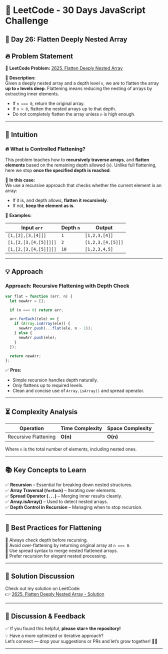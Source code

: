 # 🚀 LeetCode - 30 Days JavaScript Challenge

## 📅 Day 26: Flatten Deeply Nested Array

## 🔥 Problem Statement

🔗 **LeetCode Problem:** [2625. Flatten Deeply Nested Array](https://leetcode.com/problems/flatten-deeply-nested-array/description/)

📌 **Description:**  
Given a deeply nested array and a depth level `n`, we are to flatten the array **up to `n` levels deep**. Flattening means reducing the nesting of arrays by extracting inner elements.

- If `n === 0`, return the original array.
- If `n > 0`, flatten the nested arrays up to that depth.
- Do not completely flatten the array unless `n` is high enough.

---

## 🧠 Intuition

### 🔥 What is Controlled Flattening?

This problem teaches how to **recursively traverse arrays**, and **flatten elements** based on the remaining depth allowed (`n`). Unlike full flattening, here we stop **once the specified depth is reached**.

🔹 **In this case:**  
We use a recursive approach that checks whether the current element is an array:

- If it is, and depth allows, **flatten it recursively**.
- If not, **keep the element as is**.

🔹 **Examples:**

| Input `arr`           | Depth `n` | Output            |
| --------------------- | --------- | ----------------- |
| `[1,[2],[3,[4]]]`     | `1`       | `[1,2,3,[4]]`     |
| `[1,[2,[3,[4,[5]]]]]` | `2`       | `[1,2,3,[4,[5]]]` |
| `[1,[2,[3,[4,[5]]]]]` | `10`      | `[1,2,3,4,5]`     |

---

## 💡 Approach

### **Approach: Recursive Flattening with Depth Check**

```js
var flat = function (arr, n) {
  let newArr = [];

  if (n === 0) return arr;

  arr.forEach((ele) => {
    if (Array.isArray(ele)) {
      newArr.push(...flat(ele, n - 1));
    } else {
      newArr.push(ele);
    }
  });

  return newArr;
};
```

✅ **Pros:**

- Simple recursion handles depth naturally.
- Only flattens up to required levels.
- Clean and concise use of `Array.isArray()` and spread operator.

---

## ⏳ Complexity Analysis

| Operation            | Time Complexity | Space Complexity |
| -------------------- | --------------- | ---------------- |
| Recursive Flattening | **O(n)**        | **O(n)**         |

Where `n` is the total number of elements, including nested ones.

---

## 📚 Key Concepts to Learn

✅ **Recursion** – Essential for breaking down nested structures.  
✅ **Array Traversal (`forEach`)** – Iterating over elements.  
✅ **Spread Operator (`...`)** – Merging inner results cleanly.  
✅ **Array.isArray()** – Used to detect nested arrays.  
✅ **Depth Control in Recursion** – Managing when to stop recursion.

---

## 🚀 Best Practices for Flattening

🔹 Always check depth before recursing.  
🔹 Avoid over-flattening by returning original array at `n === 0`.  
🔹 Use spread syntax to merge nested flattened arrays.  
🔹 Prefer recursion for elegant nested processing.

---

## 🔗 Solution Discussion

Check out my solution on LeetCode:  
👉 [2625. Flatten Deeply Nested Array - Solution](https://leetcode.com/problems/flatten-deeply-nested-array/solutions/6633483/2625-flatten-deeply-nested-array-solutio-pimu)

---

## 💬 **Discussion & Feedback**

✅ If you found this helpful, **please star⭐ the repository!**  
💡 Have a more optimized or iterative approach?  
Let’s connect — drop your suggestions or PRs and let’s grow together! 🚀🔥

---
